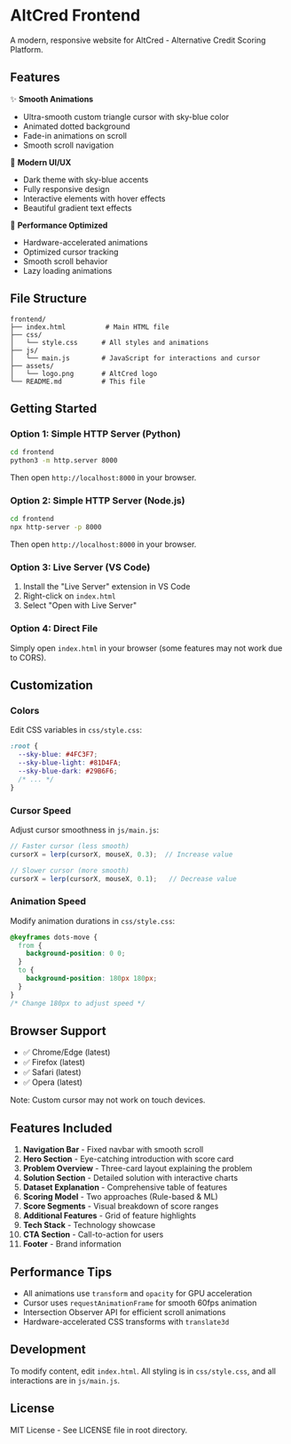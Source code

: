 # AltCred Frontend

A modern, responsive website for AltCred - Alternative Credit Scoring Platform.

## Features

✨ **Smooth Animations**
- Ultra-smooth custom triangle cursor with sky-blue color
- Animated dotted background
- Fade-in animations on scroll
- Smooth scroll navigation

🎨 **Modern UI/UX**
- Dark theme with sky-blue accents
- Fully responsive design
- Interactive elements with hover effects
- Beautiful gradient text effects

🚀 **Performance Optimized**
- Hardware-accelerated animations
- Optimized cursor tracking
- Smooth scroll behavior
- Lazy loading animations

## File Structure

```
frontend/
├── index.html          # Main HTML file
├── css/
│   └── style.css      # All styles and animations
├── js/
│   └── main.js        # JavaScript for interactions and cursor
├── assets/
│   └── logo.png       # AltCred logo
└── README.md          # This file
```

## Getting Started

### Option 1: Simple HTTP Server (Python)

```bash
cd frontend
python3 -m http.server 8000
```

Then open `http://localhost:8000` in your browser.

### Option 2: Simple HTTP Server (Node.js)

```bash
cd frontend
npx http-server -p 8000
```

Then open `http://localhost:8000` in your browser.

### Option 3: Live Server (VS Code)

1. Install the "Live Server" extension in VS Code
2. Right-click on `index.html`
3. Select "Open with Live Server"

### Option 4: Direct File

Simply open `index.html` in your browser (some features may not work due to CORS).

## Customization

### Colors

Edit CSS variables in `css/style.css`:

```css
:root {
  --sky-blue: #4FC3F7;
  --sky-blue-light: #81D4FA;
  --sky-blue-dark: #29B6F6;
  /* ... */
}
```

### Cursor Speed

Adjust cursor smoothness in `js/main.js`:

```javascript
// Faster cursor (less smooth)
cursorX = lerp(cursorX, mouseX, 0.3);  // Increase value

// Slower cursor (more smooth)
cursorX = lerp(cursorX, mouseX, 0.1);   // Decrease value
```

### Animation Speed

Modify animation durations in `css/style.css`:

```css
@keyframes dots-move {
  from {
    background-position: 0 0;
  }
  to {
    background-position: 180px 180px;
  }
}
/* Change 180px to adjust speed */
```

## Browser Support

- ✅ Chrome/Edge (latest)
- ✅ Firefox (latest)
- ✅ Safari (latest)
- ✅ Opera (latest)

Note: Custom cursor may not work on touch devices.

## Features Included

1. **Navigation Bar** - Fixed navbar with smooth scroll
2. **Hero Section** - Eye-catching introduction with score card
3. **Problem Overview** - Three-card layout explaining the problem
4. **Solution Section** - Detailed solution with interactive charts
5. **Dataset Explanation** - Comprehensive table of features
6. **Scoring Model** - Two approaches (Rule-based & ML)
7. **Score Segments** - Visual breakdown of score ranges
8. **Additional Features** - Grid of feature highlights
9. **Tech Stack** - Technology showcase
10. **CTA Section** - Call-to-action for users
11. **Footer** - Brand information

## Performance Tips

- All animations use `transform` and `opacity` for GPU acceleration
- Cursor uses `requestAnimationFrame` for smooth 60fps animation
- Intersection Observer API for efficient scroll animations
- Hardware-accelerated CSS transforms with `translate3d`

## Development

To modify content, edit `index.html`. All styling is in `css/style.css`, and all interactions are in `js/main.js`.

## License

MIT License - See LICENSE file in root directory.
